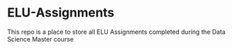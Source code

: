 # ELU-Assignments
This repo is a place to store all ELU Assignments completed during the Data Science Master course
